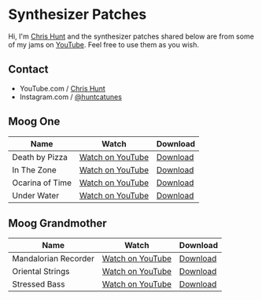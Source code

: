 # Synthesizer Patches

Hi, I'm [Chris Hunt](https://www.youtube.com/c/ChrisHuntTunes) and the
synthesizer patches shared below are from some of my jams on
[YouTube](https://www.youtube.com/c/ChrisHuntTunes). Feel free to use them as
you wish.

## Contact

- YouTube.com / [Chris Hunt](https://www.youtube.com/c/ChrisHuntTunes)
- Instagram.com / [@huntcatunes](https://instagram.com/huntcatunes)

## Moog One

| Name            | Watch                                                          | Download                                                                                                |
| ---             | ---                                                            | ---                                                                                                     |
| Death by Pizza  | [Watch on YouTube](https://youtu.be/dW3gNqny-oM)               | [Download](https://raw.githubusercontent.com/chrishunt/patches/master/moog-one/DEATH%20BY%20PIZZA.m1p)  |
| In The Zone     | [Watch on YouTube](https://youtu.be/YdygBJe8Mq8)               | [Download](https://raw.githubusercontent.com/chrishunt/patches/master/moog-one/IN%20THE%20ZONE.m1p)     |
| Ocarina of Time | [Watch on YouTube](https://youtu.be/Q9k3vyJmHGk)               | [Download](https://raw.githubusercontent.com/chrishunt/patches/master/moog-one/OCARINA%20OF%20TIME.m1p) |
| Under Water     | [Watch on YouTube](https://youtu.be/fyY4eO2Dbes)               | [Download](https://raw.githubusercontent.com/chrishunt/patches/master/moog-one/UNDER%20WATER.m1p)       |

## Moog Grandmother

| Name                 | Watch                                            | Download                                                                                                           |
| ---                  | ---                                              | ---                                                                                                                |
| Mandalorian Recorder | [Watch on YouTube](https://youtu.be/6egHCW57OdA) | [Download](https://raw.githubusercontent.com/chrishunt/patches/master/moog-grandmother/Mandalorian%20Recorder.png) |
| Oriental Strings     | [Watch on YouTube](https://youtu.be/MZF7iQ-x4jU) | [Download](https://raw.githubusercontent.com/chrishunt/patches/master/moog-grandmother/Oriental%20Strings.png)     |
| Stressed Bass        | [Watch on YouTube](https://youtu.be/CWRDGpsxkaY) | [Download](https://raw.githubusercontent.com/chrishunt/patches/master/moog-grandmother/Stressed%20Bass.png)        |
